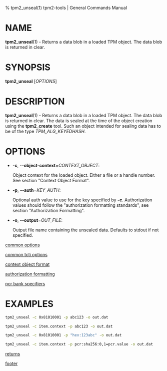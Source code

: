 % tpm2_unseal(1) tpm2-tools | General Commands Manual

# NAME

**tpm2_unseal**(1) - Returns a data blob in a loaded TPM object. The data blob
is returned in clear.

# SYNOPSIS

**tpm2_unseal** [*OPTIONS*]

# DESCRIPTION

**tpm2_unseal**(1) - Returns a data blob in a loaded TPM object. The data blob
is returned in clear. The data is sealed at the time of the object creation using
the **tpm2_create** tool. Such an object intended for sealing data has to be of
the type _TPM\_ALG\_KEYEDHASH_.

# OPTIONS

  * **-c**, **\--object-context**=_CONTEXT\_OBJECT_:

    Object context for the loaded object. Either a file or a handle number.
    See section "Context Object Format".

  * **-p**, **\--auth**=_KEY\_AUTH_:

    Optional auth value to use for the key specified by **-c**.
    Authorization values should follow the "authorization formatting standards",
    see section "Authorization Formatting".

  * **-o**, **\--output**=_OUT\_FILE_:

    Output file name containing the unsealed data. Defaults to stdout if not
    specified.

[common options](common/options.md)

[common tcti options](common/tcti.md)

[context object format](common/ctxobj.md)

[authorization formatting](common/authorizations.md)

[pcr bank specifiers](common/pcr.md)

# EXAMPLES

```bash
tpm2_unseal -c 0x81010001 -p abc123 -o out.dat

tpm2_unseal -c item.context -p abc123 -o out.dat

tpm2_unseal -c 0x81010001 -p "hex:123abc" -o out.dat

tpm2_unseal -c item.context -p pcr:sha256:0,1=pcr.value -o out.dat
```

[returns](common/returns.md)

[footer](common/footer.md)
